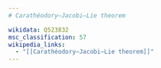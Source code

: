 ```yaml
---
# Carathéodory–Jacobi–Lie theorem

wikidata: Q523832
msc_classification: 57
wikipedia_links:
  - "[[Carathéodory–Jacobi–Lie theorem]]"
---
```

